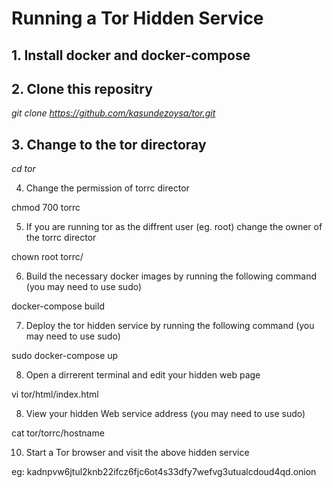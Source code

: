 # Running a Tor Hidden Service

## 1. Install docker and docker-compose

## 2. Clone this repositry
_git clone https://github.com/kasundezoysa/tor.git_

## 3. Change to the tor directoray
_cd tor_

4. Change the permission of torrc director

  chmod 700 torrc

5. If you are running tor as the diffrent user (eg. root) change the owner of the torrc director 

  chown root torrc/

6. Build the necessary docker images by running the following command (you may need to use sudo)

  docker-compose build

7. Deploy the tor hidden service by running the following command (you may need to use sudo)

  sudo docker-compose up

8. Open a dirrerent terminal and edit your hidden web page

  vi tor/html/index.html

8. View your hidden Web service address (you may need to use sudo) 

  cat tor/torrc/hostname

10. Start a Tor browser and visit the above hidden service

  eg: kadnpvw6jtul2knb22ifcz6fjc6ot4s33dfy7wefvg3utualcdoud4qd.onion


